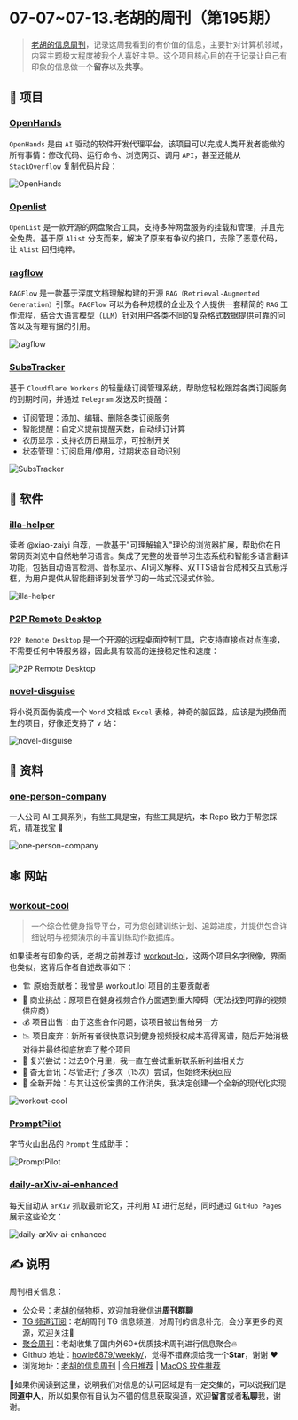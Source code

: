 # 07-07~07-13.老胡的周刊（第195期）

> [老胡的信息周刊](https://weekly.howie6879.com/)，记录这周我看到的有价值的信息，主要针对计算机领域，内容主题极大程度被我个人喜好主导。这个项目核心目的在于记录让自己有印象的信息做一个**留存**以及**共享**。

## 🎯 项目

### [OpenHands](https://github.com/All-Hands-AI/OpenHands)

`OpenHands` 是由 `AI` 驱动的软件开发代理平台，该项目可以完成人类开发者能做的所有事情：修改代码、运行命令、浏览网页、调用 `API`，甚至还能从 `StackOverflow` 复制代码片段：

![OpenHands](https://images-1252557999.file.myqcloud.com/uPic/mOLAg2.png)

### [Openlist](https://github.com/OpenListTeam/OpenList)

`OpenList` 是一款开源的网盘聚合工具，支持多种网盘服务的挂载和管理，并且完全免费。基于原  `Alist` 分支而来，解决了原来有争议的接口，去除了恶意代码，让  `Alist` 回归纯粹。

### [ragflow](https://github.com/infiniflow/ragflow)

`RAGFlow` 是一款基于深度文档理解构建的开源 `RAG（Retrieval-Augmented Generation）`引擎。`RAGFlow` 可以为各种规模的企业及个人提供一套精简的 `RAG` 工作流程，结合大语言模型（`LLM`）针对用户各类不同的复杂格式数据提供可靠的问答以及有理有据的引用。

![ragflow](https://images-1252557999.file.myqcloud.com/uPic/PXf9dV.png)

### [SubsTracker](https://github.com/wangwangit/SubsTracker)

基于 `Cloudflare Workers` 的轻量级订阅管理系统，帮助您轻松跟踪各类订阅服务的到期时间，并通过 `Telegram` 发送及时提醒：

- 订阅管理：添加、编辑、删除各类订阅服务
- 智能提醒：自定义提前提醒天数，自动续订计算
- 农历显示：支持农历日期显示，可控制开关
- 状态管理：订阅启用/停用，过期状态自动识别

![SubsTracker](https://images-1252557999.file.myqcloud.com/uPic/K7RxtO.png)

## 🤖 软件

### [illa-helper](https://github.com/xiao-zaiyi/illa-helper)

读者 @xiao-zaiyi 自荐，一款基于"可理解输入"理论的浏览器扩展，帮助你在日常网页浏览中自然地学习语言。集成了完整的发音学习生态系统和智能多语言翻译功能，包括自动语言检测、音标显示、AI词义解释、双TTS语音合成和交互式悬浮框，为用户提供从智能翻译到发音学习的一站式沉浸式体验。

![illa-helper](https://images-1252557999.file.myqcloud.com/uPic/fXQb5Z.png)

### [P2P Remote Desktop](https://github.com/miroslavpejic85/p2p)

`P2P Remote Desktop` 是一个开源的远程桌面控制工具，它支持直接点对点连接，不需要任何中转服务器，因此具有较高的连接稳定性和速度：

![P2P Remote Desktop](https://images-1252557999.file.myqcloud.com/uPic/ysw51U.png)

### [novel-disguise](https://github.com/NiaoBlush/novel-disguise)

将小说页面伪装成一个 `Word` 文档或 `Excel` 表格，神奇的脑回路，应该是为摸鱼而生的项目，好像还支持了 v 站：

![novel-disguise](https://images-1252557999.file.myqcloud.com/uPic/bPV6Qm.png)

## 👀 资料

### [one-person-company](https://github.com/cyfyifanchen/one-person-company)

一人公司 AI 工具系列，有些工具是宝，有些工具是坑，本 Repo 致力于帮您踩坑，精准找宝 🤩

![one-person-company](https://images-1252557999.file.myqcloud.com/uPic/KQ5cOO.png)

## 🕸 网站

### [workout-cool](https://workout.cool/)

> 一个综合性健身指导平台，可为您创建训练计划、追踪进度，并提供包含详细说明与视频演示的丰富训练动作数据库。

如果读者有印象的话，老胡之前推荐过 [workout-lol](https://github.com/workout-lol/workout-lol)，这两个项目名字很像，界面也类似，这背后作者自述故事如下：

- 🏗️ 原始贡献者：我曾是 workout.lol 项目的主要贡献者
- 💼 商业挑战：原项目在健身视频合作方面遇到重大障碍（无法找到可靠的视频供应商）
- 💰 项目出售：由于这些合作问题，该项目被出售给另一方
- 📉 项目废弃：新所有者很快意识到健身视频授权成本高得离谱，随后开始消极对待并最终彻底放弃了整个项目
- 🔄 复兴尝试：过去9个月里，我一直在尝试重新联系新利益相关方
- 📧 杳无音讯：尽管进行了多次（15次）尝试，但始终未获回应
- 🚀 全新开始：与其让这份宝贵的工作消失，我决定创建一个全新的现代化实现

![workout-cool](https://images-1252557999.file.myqcloud.com/uPic/LUjWBV.png)

### [PromptPilot](https://promptpilot.volcengine.com/home)

字节火山出品的 `Prompt` 生成助手：

![PromptPilot](https://images-1252557999.file.myqcloud.com/uPic/uvUy4X.png)

### [daily-arXiv-ai-enhanced](https://dw-dengwei.github.io/daily-arXiv-ai-enhanced/)

每天自动从 `arXiv` 抓取最新论文，并利用 `AI` 进行总结，同时通过 `GitHub Pages` 展示这些论文：

![daily-arXiv-ai-enhanced](https://images-1252557999.file.myqcloud.com/uPic/0ICzFV.png)

## ✍️ 说明

周刊相关信息：

- 公众号：[老胡的储物柜](https://images-1252557999.file.myqcloud.com/uPic/ETIbMe.jpg)，欢迎加我微信进**周刊群聊**
- [TG 频道订阅](https://t.me/howie_weekly)：老胡周刊 TG 信息频道，对周刊的信息补充，会分享更多的资源，欢迎关注👏
- [聚合周刊](https://www.fre321.com/weekly)：老胡收集了国内外60+优质技术周刊进行信息聚合🔥
- Github 地址：[howie6879/weekly/](https://github.com/howie6879/weekly/)，觉得不错麻烦给我一个**Star**，谢谢 ❤️
- 浏览地址：[老胡的信息周刊](https://weekly.howie6879.com) | [今日推荐](https://weekly.howie6879.com/recommend/index.html) | [MacOS 软件推荐](https://weekly.howie6879.com/soft/mac.html)

🙌如果你阅读到这里，说明我们对信息的认可区域是有一定交集的，可以说我们是**同道中人**，所以如果你有自认为不错的信息获取渠道，欢迎**留言**或者**私聊**我，谢谢。
